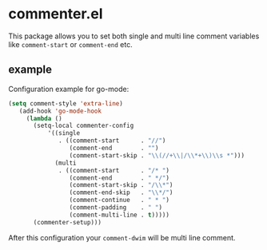 # commenter.el

This package allows you to set both single and multi line comment
variables like `comment-start` or `comment-end` etc.

## example

Configuration example for go-mode:

```lisp
(setq comment-style 'extra-line)
   (add-hook 'go-mode-hook
     (lambda ()
       (setq-local commenter-config
           '((single
              . ((comment-start      . "//")
                 (comment-end        . "")
                 (comment-start-skip . "\\(//+\\|/\\*+\\)\\s *")))
             (multi
              . ((comment-start      . "/* ")
                 (comment-end        . " */")
                 (comment-start-skip . "/\\*")
                 (comment-end-skip   . "\\*/")
                 (comment-continue   . " * ")
                 (comment-padding    . " ")
                 (comment-multi-line . t)))))
       (commenter-setup)))
```

After this configuration your `comment-dwim` will be multi line
comment.
